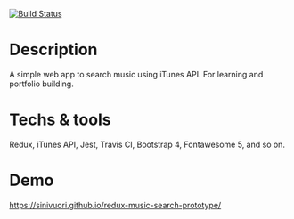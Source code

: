 [![Build Status](https://travis-ci.org/sinivuori/redux-music-search-prototype.svg?branch=master)](https://travis-ci.org/sinivuori/redux-music-search-prototype)

# Description
A simple web app to search music using iTunes API. For learning and portfolio building.

# Techs & tools
Redux, iTunes API, Jest, Travis CI, Bootstrap 4, Fontawesome 5, and so on.

# Demo
https://sinivuori.github.io/redux-music-search-prototype/
